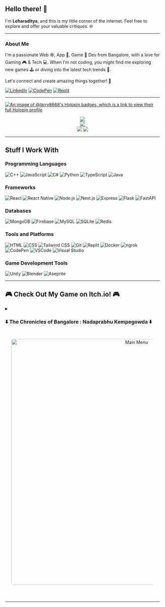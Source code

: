 ## Hello there! 👋

I'm **Leharaditya**, and this is my little corner of the internet. Feel free to explore and offer your valuable critiques. 🌐

<hr/>

### About Me

I'm a passionate Web 🕸️, App 📱, Game 👾 Dev from Bangalore, with a love for Gaming 🎮 & Tech 💻. When I'm not coding, you might find me exploring new games 🕹️ or diving into the latest tech trends 🌟.

Let's connect and create amazing things together! 🚀

[![LinkedIn](https://img.shields.io/badge/LinkedIn-leharaditya-0077B5?style=for-the-badge&logo=linkedin)](https://www.linkedin.com/in/leharaditya-k-892077252/)
[![CodePen](https://img.shields.io/badge/CodePen-larry8668-000000?style=for-the-badge&logo=codepen)](https://codepen.io/Larry8668)
[![Replit](https://img.shields.io/badge/Replit-larry8668-667881?style=for-the-badge&logo=replit)](https://replit.com/@Larry8668)

<hr/>

[![An image of @larry8668's Holopin badges, which is a link to view their full Holopin profile](https://holopin.me/larry8668)](https://holopin.io/@larry8668)
<div align="center">
  <img src="http://github-profile-summary-cards.vercel.app/api/cards/profile-details?username=larry8668&theme=solarized_dark" />
</div>
<div align="center">
  <img src="https://github-readme-streak-stats.herokuapp.com/?user=larry8668&theme=solarized-dark&hide_border=true" />
</div>
<div align="center">
  <img src="http://github-profile-summary-cards.vercel.app/api/cards/stats?username=larry8668&theme=solarized_dark" />
  <img src="http://github-profile-summary-cards.vercel.app/api/cards/productive-time?username=larry8668&theme=solarized_dark&utcOffset=8" />
</div>

<hr/>

## Stuff I Work With

### Programming Languages
![C++](https://img.shields.io/badge/C%2B%2B-00599C?style=for-the-badge&logo=c%2B%2B) ![JavaScript](https://img.shields.io/badge/JavaScript-F7DF1E?style=for-the-badge&logo=javascript&logoColor=black) ![C#](https://img.shields.io/badge/C%23-239120?style=for-the-badge&logo=c-sharp&logoColor=white) ![Python](https://img.shields.io/badge/Python-3776AB?style=for-the-badge&logo=python&logoColor=white) ![TypeScript](https://img.shields.io/badge/TypeScript-007ACC?style=for-the-badge&logo=typescript&logoColor=white) ![Java](https://img.shields.io/badge/Java-007396?style=for-the-badge&logo=java&logoColor=white) 

### Frameworks
![React](https://img.shields.io/badge/React-61DAFB?style=for-the-badge&logo=react&logoColor=white) ![React Native](https://img.shields.io/badge/React_Native-0088CC?style=for-the-badge&logo=react&logoColor=white) ![Node.js](https://img.shields.io/badge/Node.js-8CC84B?style=for-the-badge&logo=node.js&logoColor=white) ![Next.js](https://img.shields.io/badge/Next.js-000000?style=for-the-badge&logo=next.js&logoColor=white) ![Express](https://img.shields.io/badge/Express-000000?style=for-the-badge&logo=express&logoColor=white) ![Flask](https://img.shields.io/badge/Flask-000000?style=for-the-badge&logo=flask&logoColor=white) ![FastAPI](https://img.shields.io/badge/FastAPI-005571?style=for-the-badge&logo=fastapi&logoColor=white)

### Databases
![MongoDB](https://img.shields.io/badge/MongoDB-47A248?style=for-the-badge&logo=mongodb&logoColor=white) ![Firebase](https://img.shields.io/badge/Firebase-FFCA28?style=for-the-badge&logo=firebase&logoColor=black) ![MySQL](https://img.shields.io/badge/MySQL-4479A1?style=for-the-badge&logo=mysql&logoColor=white) ![SQLite](https://img.shields.io/badge/SQLite-003B57?style=for-the-badge&logo=sqlite) ![Redis](https://img.shields.io/badge/Redis-DC382D?style=for-the-badge&logo=redis&logoColor=white)

### Tools and Platforms
![HTML](https://img.shields.io/badge/HTML-E34F26?style=for-the-badge&logo=html5&logoColor=white) ![CSS](https://img.shields.io/badge/CSS-1572B6?style=for-the-badge&logo=css3&logoColor=white) ![Tailwind CSS](https://img.shields.io/badge/Tailwind_CSS-38B2AC?style=for-the-badge&logo=tailwind-css&logoColor=white) ![Git](https://img.shields.io/badge/Git-F05032?style=for-the-badge&logo=git&logoColor=white) ![Replit](https://img.shields.io/badge/Replit-667881?style=for-the-badge&logo=replit) ![Docker](https://img.shields.io/badge/Docker-2496ED?style=for-the-badge&logo=docker&logoColor=white) ![ngrok](https://img.shields.io/badge/ngrok-00C78C?style=for-the-badge&logo=ngrok&logoColor=white) ![CodePen](https://img.shields.io/badge/CodePen-000000?style=for-the-badge&logo=codepen&logoColor=white) ![VSCode](https://img.shields.io/badge/Visual_Studio_Code-007ACC?style=for-the-badge&logo=visual-studio-code&logoColor=white) ![Visual Studio](https://img.shields.io/badge/Visual_Studio-5C2D91?style=for-the-badge&logo=visual-studio&logoColor=white)

### Game Development Tools
![Unity](https://img.shields.io/badge/Unity-000000?style=for-the-badge&logo=unity) ![Blender](https://img.shields.io/badge/Blender-F5792A?style=for-the-badge&logo=blender&logoColor=white) ![Aseprite](https://img.shields.io/badge/Aseprite-3A2A2A?style=for-the-badge&logo=aseprite&logoColor=white)

<hr/>

## 🎮 Check Out My Game on Itch.io! 🎮

<details>
  <summary>
    <h3> ⬇️ The Chronicles of Bangalore : Nadaprabhu Kempegowda ⬇️ </h3>
  <div align="center" style="margin: 20px 20px;">
        <img src="https://github.com/user-attachments/assets/761df20e-60ab-428c-81b2-03382af1ed93" alt="Main Menu" style="width: 800px; margin: 20px 0; border-radius: 5px;">
    </div>
  </summary>

  ### Download Now!
  👉 [Click here to download - **The Chronicles of Bangalore : Nadaprabhu Kempegowda** on itch.io!](https://rahul4right.itch.io/the-chronicles-of-bangalore)
  
  ### About the Game
  
  **Experience Bangalore through the eyes of its founder, Kempegowda!** 
  
  Step into the shoes of Kempegowda, the visionary founder of Bangalore, and embark on an immersive journey through the bustling city he brought to life. In this game, you’ll traverse historic landmarks, vibrant markets, and dynamic neighborhoods, all while experiencing the daily life and challenges of 16th-century Bangalore.
  
  As you explore, you'll encounter the triumphs and trials of city-building, gaining insight into the diverse traditions and rich history that shaped modern Bangalore. The game features immersive sound design that enhances the atmosphere, along with fun mini-games that add an engaging layer to the experience. 
  
  This unique blend of historical exploration, adventure gameplay, and interactive storytelling provides a profound connection to the city’s origins, culture, and enduring legacy, all wrapped in a compelling narrative.
  
  - **Genre**: Adventure, Puzzle, Narrative
  - **Platforms**: Android
  
  ### Screenshots
  
  <div align="center">
      <img src="https://github.com/user-attachments/assets/28540bc5-326f-4a03-876a-1001170e7337" alt="Map" style="width: 500px; margin: 10px 0; border-radius: 5px;">
  </div>
  <br />
  <div align="center">
      <img src="https://github.com/user-attachments/assets/3c402e8b-4eff-4c2e-a979-1c562cfb3e23" alt="Narrative" style="width: 500px; margin: 10px 0; border-radius: 5px;">
  </div>
  
  <br />
  
  Feel free to leave feedback or share your thoughts! Your support means a lot to me. Thank you! 🙌

</details>

---
